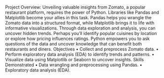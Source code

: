 Project Overview: Unveiling valuable insights from Zomato, a popular restaurant platform, requires the power of Python. Libraries like Pandas and Matplotlib become your allies in this task. Pandas helps you wrangle the Zomato data into a structured format, while Matplotlib brings it to life with informative visualizations. Through data exploration and analysis, you can uncover hidden trends. Perhaps you’ll identify popular cuisines by location or explore how pricing influences ratings. Python empowers you to ask questions of the data and uncover knowledge that can benefit both restaurants and diners.
Objectives
•	Collect and preprocess Zomato data.
•	Perform exploratory data analysis (EDA) to identify trends and patterns.
•	Visualize data using Matplotlib or Seaborn to uncover insights.
Skills Demonstrated
•	Data wrangling and preprocessing using Pandas.
•	Exploratory data analysis (EDA).
